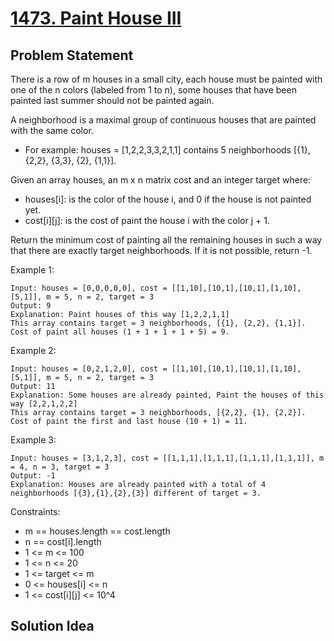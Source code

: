 # [1473. Paint House III](https://leetcode.com/problems/paint-house-iii)

## Problem Statement
There is a row of m houses in a small city, each house must be painted with one of the n colors (labeled from 1 to n), some houses that have been painted last summer should not be painted again.

A neighborhood is a maximal group of continuous houses that are painted with the same color.
* For example: houses = [1,2,2,3,3,2,1,1] contains 5 neighborhoods [{1}, {2,2}, {3,3}, {2}, {1,1}].

Given an array houses, an m x n matrix cost and an integer target where:
* houses[i]: is the color of the house i, and 0 if the house is not painted yet.
* cost[i][j]: is the cost of paint the house i with the color j + 1.

Return the minimum cost of painting all the remaining houses in such a way that there are exactly target neighborhoods. If it is not possible, return -1.

Example 1:
```
Input: houses = [0,0,0,0,0], cost = [[1,10],[10,1],[10,1],[1,10],[5,1]], m = 5, n = 2, target = 3
Output: 9
Explanation: Paint houses of this way [1,2,2,1,1]
This array contains target = 3 neighborhoods, [{1}, {2,2}, {1,1}].
Cost of paint all houses (1 + 1 + 1 + 1 + 5) = 9.
```

Example 2:
```
Input: houses = [0,2,1,2,0], cost = [[1,10],[10,1],[10,1],[1,10],[5,1]], m = 5, n = 2, target = 3
Output: 11
Explanation: Some houses are already painted, Paint the houses of this way [2,2,1,2,2]
This array contains target = 3 neighborhoods, [{2,2}, {1}, {2,2}].
Cost of paint the first and last house (10 + 1) = 11.
```

Example 3:
```
Input: houses = [3,1,2,3], cost = [[1,1,1],[1,1,1],[1,1,1],[1,1,1]], m = 4, n = 3, target = 3
Output: -1
Explanation: Houses are already painted with a total of 4 neighborhoods [{3},{1},{2},{3}] different of target = 3.
```

Constraints:
* m == houses.length == cost.length
* n == cost[i].length
* 1 <= m <= 100
* 1 <= n <= 20
* 1 <= target <= m
* 0 <= houses[i] <= n
* 1 <= cost[i][j] <= 10^4

## Solution Idea

